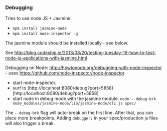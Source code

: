 
### Debugging

Tries to use node JS + Jasmine:

* `npm install jasmine-node`
* `npm install node-inspector -g`

The jasmine module should be installed locally - see below. 

See http://blog.codeship.io/2013/08/20/testing-tuesday-19-how-to-test-node-js-applications-with-jasmine.html

Debugging on Node: http://howtonode.org/debugging-with-node-inspector - uses https://github.com/node-inspector/node-inspector 

- start node-inspector. 
- surf to (http://localhost:8080/debug?port=5858)[http://localhost:8080/debug?port=5858]
- start node in debug mode with the jasmine module: `node --debug-brk node_modules/jasmine-node/lib/jasmine-node/cli.js spec/`

The `--debug-brk` flag will auto-break on the first line. After that, you can place more breakpoints. Adding `debugger;` in your spec/production js files will also trigger a break.
